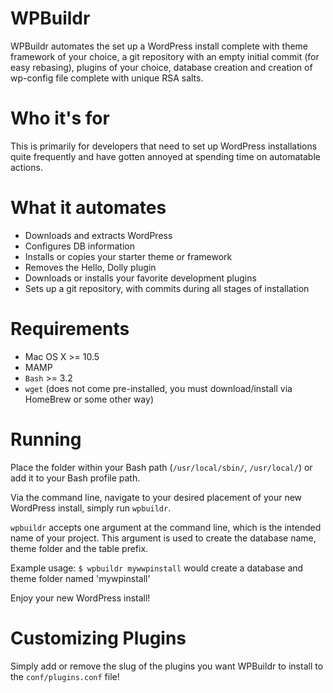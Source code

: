 WPBuildr
=================

WPBuildr automates the set up a WordPress install complete with theme framework of your choice, a git repository with an empty initial commit (for easy rebasing), plugins of your choice, database creation and creation of wp-config file complete with unique RSA salts.

Who it's for
============

This is primarily for developers that need to set up WordPress installations quite frequently and have gotten annoyed at spending time on automatable actions.


What it automates
============

* Downloads and extracts WordPress
* Configures DB information
* Installs or copies your starter theme or framework
* Removes the Hello, Dolly plugin
* Downloads or installs your favorite development plugins
* Sets up a git repository, with commits during all stages of installation


Requirements
===========

* Mac OS X >= 10.5
* MAMP
* `Bash` >= 3.2
* `wget` (does not come pre-installed, you must download/install via HomeBrew or some other way)

Running
=======

Place the folder within your Bash path (`/usr/local/sbin/`, `/usr/local/`) or add it to your Bash profile path.

Via the command line, navigate to your desired placement of your new WordPress install, simply run `wpbuildr`. 

`wpbuildr` accepts one argument at the command line, which is the intended name of your project. This argument is used to create the database name, theme folder and the table prefix.

Example usage: `$ wpbuildr mywwpinstall` would create a database and theme folder named 'mywpinstall'

Enjoy your new WordPress install!

Customizing Plugins
===================

Simply add or remove the slug of the plugins you want WPBuildr to install to the `conf/plugins.conf` file!
